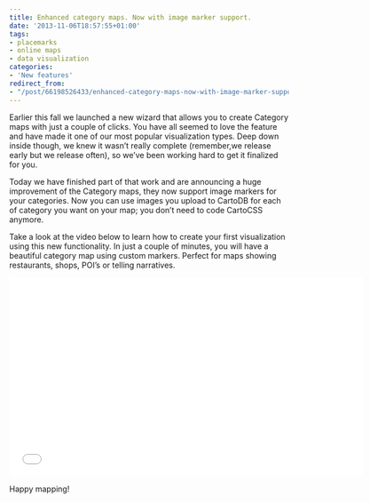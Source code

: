 ```yaml
---
title: Enhanced category maps. Now with image marker support.
date: '2013-11-06T18:57:55+01:00'
tags:
- placemarks
- online maps
- data visualization
categories:
- 'New features'
redirect_from:
- "/post/66198526433/enhanced-category-maps-now-with-image-marker-support/"
---
```


Earlier this fall we launched a new wizard that allows you to create Category maps with just a couple of clicks. You have all seemed to love the feature and have made it one of our most popular visualization types. Deep down inside though, we knew it wasn’t really complete (remember,we release early but we release often), so we’ve been working hard to get it finalized for you.

Today we have finished part of that work and are announcing a huge improvement of the Category maps, they now support image markers for your categories. Now you can use images you upload to CartoDB for each of category you want on your map; you don’t need to code CartoCSS anymore.

Take a look at the video below to learn how to create your first visualization using this new functionality. In just a couple of minutes, you will have a beautiful category map using custom markers. Perfect for maps showing restaurants, shops, POI’s or telling narratives.

<iframe frameborder="0" height="358" src="//player.vimeo.com/video/78723007" width="637"></iframe>

Happy mapping!
